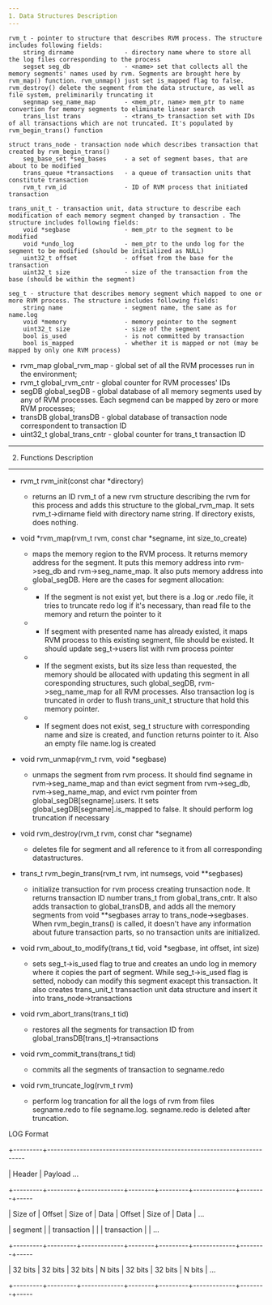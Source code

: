 ```yaml
---
1. Data Structures Description
---
```


	rvm_t - pointer to structure that describes RVM process. The structure includes following fields:
		string dirname 				- directory name where to store all the log files corresponding to the process 
		segset seg_db 				- <name> set that collects all the memory segments' names used by rvm. Segments are brought here by rvm_map() function. rvm_unmap() just set is_mapped flag to false. rvm_destroy() delete the segment from the data structure, as well as file system, preliminarily truncating it
		segnmap seg_name_map 		- <mem_ptr, name> mem_ptr to name convertion for memory segments to eliminate linear search
		trans_list trans 			- <trans_t> transaction set with IDs of all transactions which are not truncated. It's populated by rvm_begin_trans() function

	struct trans_node - transaction node which describes transaction that created by rvm_begin_trans()
		seg_base_set *seg_bases 	- a set of segment bases, that are about to be modified
		trans_queue *transactions 	- a queue of transaction units that constitute transaction
		rvm_t rvm_id 				- ID of RVM process that initiated transaction

	trans_unit_t - transaction unit, data structure to describe each modification of each memory segment changed by transaction . The structure includes following fields:
		void *segbase 				- mem_ptr to the segment to be modified
		void *undo_log				- mem_ptr to the undo log for the segment to be modified (should be initialized as NULL)
		uint32_t offset 			- offset from the base for the transaction
		uint32_t size 				- size of the transaction from the base (should be within the segment)

	seg_t - structure that describes memory segment which mapped to one or more RVM process. The structure includes following fields:
		string name 				- segment name, the same as for name.log
		void *memory 				- memory pointer to the segment
		uint32_t size 				- size of the segment
		bool is_used 				- is not committed by transaction
		bool is_mapped 				- whether it is mapped or not (may be mapped by only one RVM process)

- rvm_map global_rvm_map - global set of all the RVM processes run in the environment;
- rvm_t global_rvm_cntr - global counter for RVM processes' IDs
- segDB global_segDB - global database of all memory segments used by any of RVM processes. Each segmend can be mapped by zero or more RVM processes;
- transDB global_transDB - global database of transaction node correspondent to transaction ID
- uint32_t global_trans_cntr - global counter for trans_t transaction ID

---
2. Functions Description
---

- rvm_t rvm_init(const char *directory) 
	- returns an ID rvm_t of a new rvm structure describing the rvm for this process and adds this structure to the global_rvm_map. It sets rvm_t->dirname field with directory name string. If directory exists, does nothing.

- void *rvm_map(rvm_t rvm, const char *segname, int size_to_create) 
	- maps the memory region to the RVM process. It returns memory address for the segment. It puts this memory address into rvm->seg_db and rvm->seg_name_map. It also puts memory address into global_segDB. Here are the cases for segment allocation:
	- * If the segment is not exist yet, but there is a .log or .redo file, it tries to truncate redo log if it's necessary, than read file to the memory and return the pointer to it
	- * If segment with presented name has already existed, it maps RVM process to this existing segment, file should be existed. It should update seg_t->users list with rvm process pointer 
	- * If the segment exists, but its size less than requested, the memory should be allocated with updating this segment in all coresponding structures, such global_segDB, rvm->seg_name_map for all RVM processes. Also transaction log is truncated in order to flush trans_unit_t structure that hold this memory pointer.
	- * If segment does not exist, seg_t structure with corresponding name and size is created, and function returns pointer to it. Also an empty file name.log is created

- void rvm_unmap(rvm_t rvm, void *segbase) 
	- unmaps the segment from rvm process. It should find segname in rvm->seg_name_map and than evict segment from rvm->seg_db, rvm->seg_name_map, and evict rvm pointer from global_segDB[segname].users. It sets global_segDB[segname].is_mapped to false. It should perform log truncation if necessary

- void rvm_destroy(rvm_t rvm, const char *segname) 
	- deletes file for segment and all reference to it from all corresponding datastructures. 

- trans_t rvm_begin_trans(rvm_t rvm, int numsegs, void **segbases) 
	- initialize transuction for rvm process creating trunsaction node. It returns transaction ID number trans_t from global_trans_cntr. It also adds transaction to global_transDB, and adds all the memory segments from void **segbases array to trans_node->segbases. When rvm_begin_trans() is called, it doesn't have any information about future transaction parts, so no transaction units  are initialized.

- void rvm_about_to_modify(trans_t tid, void *segbase, int offset, int size) 
	- sets seg_t->is_used flag to true and creates an undo log in memory where it copies the part of segment. While seg_t->is_used flag is setted, nobody can modify this segment exacept this transaction. It also creates trans_unit_t transaction unit data structure and insert it into trans_node->transactions

- void rvm_abort_trans(trans_t tid) 
	- restores all the segments for transaction ID from global_transDB[trans_t]->transactions

- void rvm_commit_trans(trans_t tid) 
	- commits all the segments of transaction to segname.redo

- void rvm_truncate_log(rvm_t rvm) 
	- perform log trancation for all the logs of rvm from files segname.redo to file segname.log. segname.redo is deleted after truncation.

LOG Format

+---------+-----------------------------------------------------------------------

| Header  |  Payload                                                          ...

+---------+---------+-------------+--------+---------+-------------+--------+-----

| Size of | Offset  | Size of     | Data   | Offset  | Size of     | Data   | ...

| segment |         | transaction |        |         | transaction |        | ...

+---------+---------+-------------+--------+---------+-------------+--------+-----

| 32 bits | 32 bits |   32 bits   | N bits | 32 bits |   32 bits   | N bits | ...

+---------+---------+-------------+--------+---------+-------------+--------+-----
